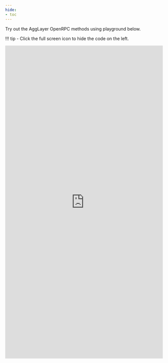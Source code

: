 ```yaml
---
hide:
- toc
---
```


Try out the AggLayer OpenRPC methods using playground below.

!!! tip
    - Click the full screen icon to hide the code on the left.

<embed type="text/html" src="https://playground.open-rpc.org/?schemaUrl=https://raw.githubusercontent.com/0xPolygon/agglayer/1c61515c98c07d91ee14dc3987839722ed0696e5/docs/openrpc.json?uiSchema[appBar][ui:input]=false&uiSchema[appBar][ui:splitView]=false" width="100%" height="1000px">
